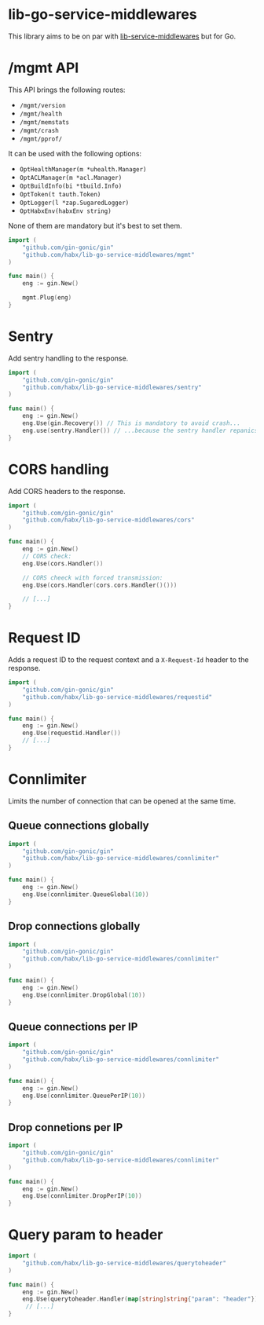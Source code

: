 # lib-go-service-middlewares

This library aims to be on par with [lib-service-middlewares](https://github.com/habx/lib-service-middlewares) but for Go.

# /mgmt API

This API brings the following routes:
- `/mgmt/version`
- `/mgmt/health`
- `/mgmt/memstats`
- `/mgmt/crash`
- `/mgmt/pprof/`

It can be used with the following options:
- `OptHealthManager(m *uhealth.Manager)`
- `OptACLManager(m *acl.Manager)`
- `OptBuildInfo(bi *tbuild.Info)`
- `OptToken(t tauth.Token)`
- `OptLogger(l *zap.SugaredLogger)`
- `OptHabxEnv(habxEnv string)`

None of them are mandatory but it's best to set them.

```go
import (
    "github.com/gin-gonic/gin"
    "github.com/habx/lib-go-service-middlewares/mgmt"
)

func main() {
    eng := gin.New()

    mgmt.Plug(eng)
}
```

# Sentry
Add sentry handling to the response.
```go
import (
    "github.com/gin-gonic/gin"
    "github.com/habx/lib-go-service-middlewares/sentry"
)

func main() {
    eng := gin.New()
    eng.Use(gin.Recovery()) // This is mandatory to avoid crash...
    eng.use(sentry.Handler()) // ...because the sentry handler repanics
}
```

# CORS handling
Add CORS headers to the response.

```go
import (
    "github.com/gin-gonic/gin"
    "github.com/habx/lib-go-service-middlewares/cors"
)

func main() {
    eng := gin.New()
    // CORS check:
    eng.Use(cors.Handler())

    // CORS cheeck with forced transmission:
    eng.Use(cors.Handler(cors.cors.Handler()()))

    // [...]
}
```

# Request ID
Adds a request ID to the request context and a `X-Request-Id` header to the response.

```go
import (
    "github.com/gin-gonic/gin"
    "github.com/habx/lib-go-service-middlewares/requestid"
)

func main() {
    eng := gin.New()
    eng.Use(requestid.Handler())
    // [...]
}
```

# Connlimiter
Limits the number of connection that can be opened at the same time.

## Queue connections globally
```go
import (
    "github.com/gin-gonic/gin"
    "github.com/habx/lib-go-service-middlewares/connlimiter"
)

func main() {
    eng := gin.New()
    eng.Use(connlimiter.QueueGlobal(10))
}
```

## Drop connections globally
```go
import (
    "github.com/gin-gonic/gin"
    "github.com/habx/lib-go-service-middlewares/connlimiter"
)

func main() {
    eng := gin.New()
    eng.Use(connlimiter.DropGlobal(10))
}
```

## Queue connections per IP
```go
import (
    "github.com/gin-gonic/gin"
    "github.com/habx/lib-go-service-middlewares/connlimiter"
)

func main() {
    eng := gin.New()
    eng.Use(connlimiter.QueuePerIP(10))
}
```

## Drop connetions per IP
```go
import (
    "github.com/gin-gonic/gin"
    "github.com/habx/lib-go-service-middlewares/connlimiter"
)

func main() {
    eng := gin.New()
    eng.Use(connlimiter.DropPerIP(10))
}
```

# Query param to header
```go
import (
    "github.com/habx/lib-go-service-middlewares/querytoheader"
)

func main() {
    eng := gin.New()
    eng.Use(querytoheader.Handler(map[string]string{"param": "header"}))
     // [...]
}
```